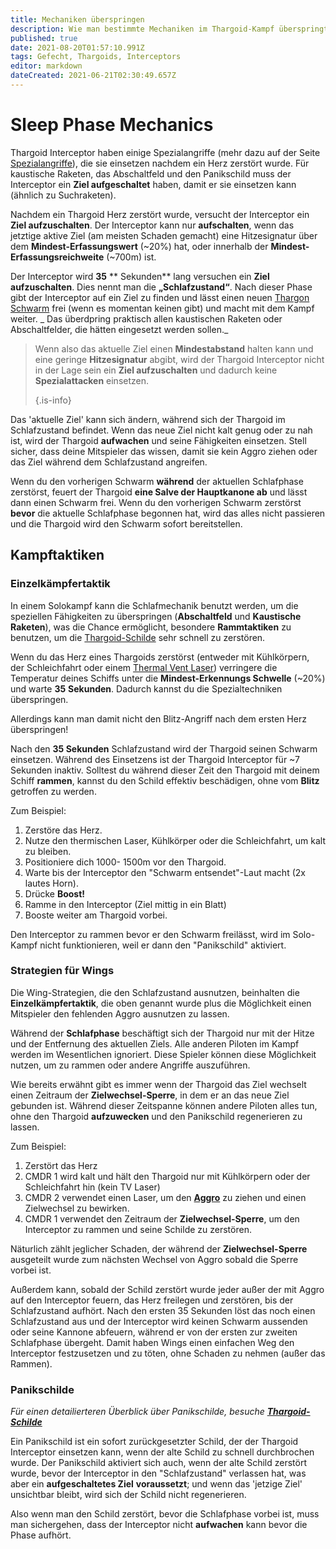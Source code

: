 ```yaml
---
title: Mechaniken überspringen
description: Wie man bestimmte Mechaniken im Thargoid-Kampf überspringt
published: true
date: 2021-08-20T01:57:10.991Z
tags: Gefecht, Thargoids, Interceptors
editor: markdown
dateCreated: 2021-06-21T02:30:49.657Z
---
```


# Sleep Phase Mechanics

Thargoid Interceptor haben einige Spezialangriffe (mehr dazu auf der Seite [Spezialangriffe](/en/special-attacks)), die sie einsetzen nachdem ein Herz zerstört wurde. Für kaustische Raketen, das Abschaltfeld und den Panikschild muss der Interceptor ein **Ziel aufgeschaltet** haben, damit er sie einsetzen kann (ähnlich zu Suchraketen).

Nachdem ein Thargoid Herz zerstört wurde, versucht der Interceptor ein **Ziel aufzuschalten**. Der Interceptor kann nur **aufschalten**, wenn das jetztige aktive Ziel (am meisten Schaden gemacht) eine Hitzesignatur über dem **Mindest-Erfassungswert** (~20%) hat, oder innerhalb der **Mindest-Erfassungsreichweite** (~700m) ist.

Der Interceptor wird **35** ** Sekunden** lang versuchen ein **Ziel aufzuschalten**. Dies nennt man die **„Schlafzustand“**. Nach dieser Phase gibt der Interceptor auf ein Ziel zu finden und lässt einen neuen [Thargon Schwarm](/en/thargon-swarms) frei (wenn es momentan keinen gibt) und macht mit dem Kampf weiter. _ Das überdpring praktisch allen kaustischen Raketen oder Abschaltfelder, die hätten eingesetzt werden sollen._

> Wenn also das aktuelle Ziel einen **Mindestabstand** halten kann und eine geringe **Hitzesignatur** abgibt, wird der Thargoid Interceptor nicht in der Lage sein ein **Ziel aufzuschalten** und dadurch keine **Spezialattacken** einsetzen. 
> 
> {.is-info}

Das 'aktuelle Ziel' kann sich ändern, während sich der Thargoid im Schlafzustand befindet. Wenn das neue Ziel nicht kalt genug oder zu nah ist, wird der Thargoid **aufwachen** und seine Fähigkeiten einsetzen. Stell sicher, dass deine Mitspieler das wissen, damit sie kein Aggro ziehen oder das Ziel während dem Schlafzustand angreifen.

Wenn du den vorherigen Schwarm **während** der aktuellen Schlafphase zerstörst, feuert der Thargoid **eine Salve der Hauptkanone ab** und lässt dann einen Schwarm frei. Wenn du den vorherigen Schwarm zerstörst **bevor** die aktuelle Schlafphase begonnen hat, wird das alles nicht passieren und die Thargoid wird den Schwarm sofort bereitstellen.

## Kampftaktiken

### Einzelkämpfertaktik

In einem Solokampf kann die Schlafmechanik benutzt werden, um die speziellen Fähigkeiten zu überspringen (**Abschaltfeld** und **Kaustische Raketen**), was die Chance ermöglicht, besondere **Rammtaktiken** zu benutzen, um die [Thargoid-Schilde](/en/shields) sehr schnell zu zerstören.

Wenn du das Herz eines Thargoids zerstörst (entweder mit Kühlkörpern, der Schleichfahrt oder einem [Thermal Vent Laser](/en/lasers)) verringere die Temperatur deines Schiffs unter die **Mindest-Erkennungs Schwelle** (~20%) und warte **35** **Sekunden**. Dadurch kannst du die Spezialtechniken überspringen.

Allerdings kann man damit nicht den Blitz-Angriff nach dem ersten Herz überspringen!

Nach den **35 Sekunden** Schlafzustand wird der Thargoid seinen Schwarm einsetzen. Während des Einsetzens ist der Thargoid Interceptor für ~7 Sekunden inaktiv. Solltest du während dieser Zeit den Thargoid mit deinem Schiff **rammen**, kannst du den Schild effektiv beschädigen, ohne vom **Blitz** getroffen zu werden.

Zum Beispiel:

1. Zerstöre das Herz.
1. Nutze den thermischen Laser, Kühlkörper oder die Schleichfahrt, um kalt zu bleiben.
1. Positioniere dich 1000- 1500m vor den Thargoid.
1. Warte bis der Interceptor den "Schwarm entsendet"-Laut macht (2x lautes Horn).
1. Drücke **Boost!**
1. Ramme in den Interceptor (Ziel mittig in ein Blatt)
1. Booste weiter am Thargoid vorbei.

Den Interceptor zu rammen bevor er den Schwarm freilässt, wird im Solo-Kampf nicht funktionieren, weil er dann den "Panikschild" aktiviert.

### Strategien für Wings

Die Wing-Strategien, die den Schlafzustand ausnutzen, beinhalten die **Einzelkämpfertaktik**, die oben genannt wurde plus die Möglichkeit einen Mitspieler den fehlenden Aggro ausnutzen zu lassen.

Während der **Schlafphase** beschäftigt sich der Thargoid nur mit der Hitze und der Entfernung des aktuellen Ziels. Alle anderen Piloten im Kampf werden im Wesentlichen ignoriert. Diese Spieler können diese Möglichkeit nutzen, um zu rammen oder andere Angriffe auszuführen.

Wie bereits erwähnt gibt es immer wenn der Thargoid das Ziel wechselt einen Zeitraum der **Zielwechsel-Sperre**, in dem er an das neue Ziel gebunden ist. Während dieser Zeitspanne können andere Piloten alles tun, ohne den Thargoid **aufzuwecken** und den Panikschild regenerieren zu lassen.

Zum Beispiel:

1. Zerstört das Herz
1. CMDR 1 wird kalt und hält den Thargoid nur mit Kühlkörpern oder der Schleichfahrt hin (kein TV Laser)
1. CMDR 2 verwendet einen Laser, um den [**Aggro**](/en/threat-management) zu ziehen und einen Zielwechsel zu bewirken.
1. CMDR 1 verwendet den Zeitraum der **Zielwechsel-Sperre**, um den Interceptor zu rammen und seine Schilde zu zerstören.

Näturlich zählt jeglicher Schaden, der während der **Zielwechsel-Sperre** ausgeteilt wurde zum nächsten Wechsel von Aggro sobald die Sperre vorbei ist.

Außerdem kann, sobald der Schild zerstört wurde jeder außer der mit Aggro auf den Interceptor feuern, das Herz freilegen und zerstören, bis der Schlafzustand aufhört. Nach den ersten 35 Sekunden löst das noch einen Schlafzustand aus und der Interceptor wird keinen Schwarm aussenden oder seine Kannone abfeuern, während er von der ersten zur zweiten Schlafphase übergeht. Damit haben Wings einen einfachen Weg den Interceptor festzusetzen und zu töten, ohne Schaden zu nehmen (außer das Rammen).

### Panikschilde

*Für einen detailierteren Überblick über Panikschilde, besuche* [***_Thargoid-Schilde_***](/en/shields)

Ein Panikschild ist ein sofort zurückgesetzter Schild, der der Thargoid Interceptor einsetzen kann, wenn der alte Schild zu schnell durchbrochen wurde. Der Panikschild aktiviert sich auch, wenn der alte Schild zerstört wurde, bevor der Interceptor in den "Schlafzustand" verlassen hat, was aber ein **aufgeschaltetes Ziel** **voraussetzt**; und wenn das 'jetzige Ziel' unsichtbar bleibt, wird sich der Schild nicht regenerieren.

Also wenn man den Schild zerstört, bevor die Schlafphase vorbei ist, muss man sichergehen, dass der Interceptor nicht **aufwachen** kann bevor die Phase aufhört.